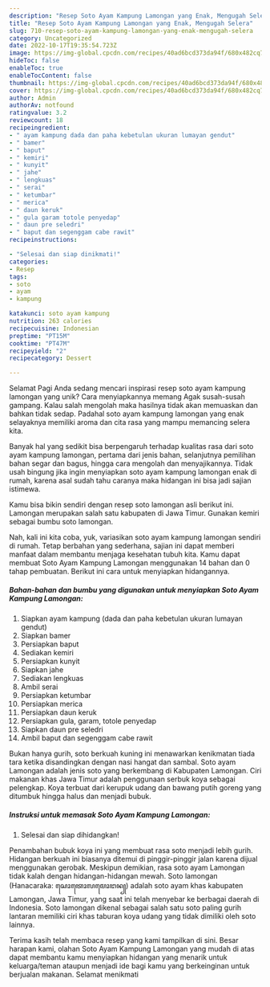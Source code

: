 ```yaml
---
description: "Resep Soto Ayam Kampung Lamongan yang Enak, Mengugah Selera"
title: "Resep Soto Ayam Kampung Lamongan yang Enak, Mengugah Selera"
slug: 710-resep-soto-ayam-kampung-lamongan-yang-enak-mengugah-selera
category: Uncategorized
date: 2022-10-17T19:35:54.723Z
image: https://img-global.cpcdn.com/recipes/40ad6bcd373da94f/680x482cq70/soto-ayam-kampung-lamongan-foto-resep-utama.jpg
hideToc: false
enableToc: true
enableTocContent: false
thumbnail: https://img-global.cpcdn.com/recipes/40ad6bcd373da94f/680x482cq70/soto-ayam-kampung-lamongan-foto-resep-utama.jpg
cover: https://img-global.cpcdn.com/recipes/40ad6bcd373da94f/680x482cq70/soto-ayam-kampung-lamongan-foto-resep-utama.jpg
author: Admin
authorAv: notfound
ratingvalue: 3.2
reviewcount: 18
recipeingredient:
- " ayam kampung dada dan paha kebetulan ukuran lumayan gendut"
- " bamer"
- " baput"
- " kemiri"
- " kunyit"
- " jahe"
- " lengkuas"
- " serai"
- " ketumbar"
- " merica"
- " daun keruk"
- " gula garam totole penyedap"
- " daun pre seledri"
- " baput dan segenggam cabe rawit"
recipeinstructions:

- "Selesai dan siap dinikmati!"
categories:
- Resep
tags:
- soto
- ayam
- kampung

katakunci: soto ayam kampung 
nutrition: 263 calories
recipecuisine: Indonesian
preptime: "PT15M"
cooktime: "PT47M"
recipeyield: "2"
recipecategory: Dessert

---
```



Selamat Pagi Anda sedang mencari inspirasi resep soto ayam kampung lamongan yang unik? Cara menyiapkannya memang Agak susah-susah gampang. Kalau salah mengolah maka hasilnya tidak akan memuaskan dan bahkan tidak sedap. Padahal soto ayam kampung lamongan yang enak selayaknya memiliki aroma dan cita rasa yang mampu memancing selera kita.


Banyak hal yang sedikit bisa berpengaruh terhadap kualitas rasa dari soto ayam kampung lamongan, pertama dari jenis bahan, selanjutnya pemilihan bahan segar dan bagus, hingga cara mengolah dan menyajikannya. Tidak usah bingung jika ingin menyiapkan soto ayam kampung lamongan enak di rumah, karena asal sudah tahu caranya maka hidangan ini bisa jadi sajian istimewa.

Kamu bisa bikin sendiri dengan resep soto lamongan asli berikut ini. Lamongan merupakan salah satu kabupaten di Jawa Timur. Gunakan kemiri sebagai bumbu soto lamongan.


Nah, kali ini kita coba, yuk, variasikan soto ayam kampung lamongan sendiri di rumah. Tetap berbahan yang sederhana, sajian ini dapat memberi manfaat dalam membantu menjaga kesehatan tubuh kita. Kamu dapat membuat Soto Ayam Kampung Lamongan menggunakan 14 bahan dan 0 tahap pembuatan. Berikut ini cara untuk menyiapkan hidangannya.

<!--inarticleads1-->

##### Bahan-bahan dan bumbu yang digunakan untuk menyiapkan Soto Ayam Kampung Lamongan:

1. Siapkan  ayam kampung (dada dan paha kebetulan ukuran lumayan gendut)
1. Siapkan  bamer
1. Persiapkan  baput
1. Sediakan  kemiri
1. Persiapkan  kunyit
1. Siapkan  jahe
1. Sediakan  lengkuas
1. Ambil  serai
1. Persiapkan  ketumbar
1. Persiapkan  merica
1. Persiapkan  daun keruk
1. Persiapkan  gula, garam, totole penyedap
1. Siapkan  daun pre seledri
1. Ambil  baput dan segenggam cabe rawit


Bukan hanya gurih, soto berkuah kuning ini menawarkan kenikmatan tiada tara ketika disandingkan dengan nasi hangat dan sambal. Soto ayam Lamongan adalah jenis soto yang berkembang di Kabupaten Lamongan. Ciri makanan khas Jawa Timur adalah penggunaan serbuk koya sebagai pelengkap. Koya terbuat dari kerupuk udang dan bawang putih goreng yang ditumbuk hingga halus dan menjadi bubuk. 

<!--inarticleads2-->

##### Instruksi untuk memasak Soto Ayam Kampung Lamongan:


1. Selesai dan siap dihidangkan!

Penambahan bubuk koya ini yang membuat rasa soto menjadi lebih gurih. Hidangan berkuah ini biasanya ditemui di pinggir-pinggir jalan karena dijual menggunakan gerobak. Meskipun demikian, rasa soto ayam Lamongan tidak kalah dengan hidangan-hidangan mewah. Soto lamongan (Hanacaraka: ꦱꦺꦴꦠꦺꦴꦭꦩꦺꦴꦔꦤ꧀) adalah soto ayam khas kabupaten Lamongan, Jawa Timur, yang saat ini telah menyebar ke berbagai daerah di Indonesia. Soto lamongan dikenal sebagai salah satu soto paling gurih lantaran memiliki ciri khas taburan koya udang yang tidak dimiliki oleh soto lainnya. 

Terima kasih telah membaca resep yang kami tampilkan di sini. Besar harapan kami, olahan Soto Ayam Kampung Lamongan yang mudah di atas dapat membantu kamu menyiapkan hidangan yang menarik untuk keluarga/teman ataupun menjadi ide bagi kamu yang berkeinginan untuk berjualan makanan. Selamat menikmati

